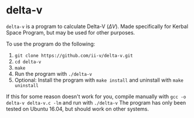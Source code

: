 # delta-v
`delta-v` is a program to calculate Delta-V (*ΔV*). Made specifically for Kerbal Space Program, but may be used for other purposes.

To use the program do the following:

  1. `git clone https://github.com/ii-v/delta-v.git`
  2. `cd delta-v`
  3. `make`
  4. Run the program with `./delta-v`
  5. Optional: Install the program with `make install` and uninstall with `make uninstall`

If this for some reason doesn't work for you, compile manually with `gcc -o delta-v delta-v.c -lm` and run with `./delta-v`
The program has only been tested on Ubuntu 16.04, but should work on other systems.
